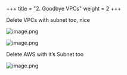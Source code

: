 +++
title = "2. Goodbye VPCs"
weight = 2
+++


Delete VPCs with subnet too, nice


![image.png](/images/008-viii-clean-it-up/34-408818-image.png)


![image.png](/images/008-viii-clean-it-up/34-341389-image.png)


Delete AWS with it’s Subnet too


![image.png](/images/008-viii-clean-it-up/34-258624-image.png)


